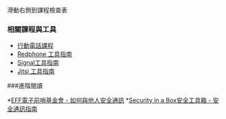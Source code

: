 [Title]: # (現在怎樣?)
[Order]: # (4)

滑動右側到課程檢查表

### 相關課程與工具

* [行動電話課程](umbrella://lesson/mobile-phones)
* [Redphone 工具指南](umbrella://lesson/redphone)
* [Signal工具指南](umbrella://lesson/signal)
* [Jitsi 工具指南](umbrella://lesson/jitsi)

###進階閱讀

*[EFF電子前哨基金會 - 如何與他人安全通訊](https://ssd.eff.org/en/module/communicating-others)
*[Security in a Box安全工具箱 - 安全通訊指南](https://securityinabox.org/en/guide/secure-communication)